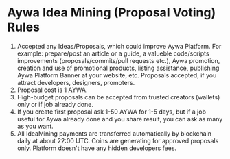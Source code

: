 # Aywa Idea Mining (Proposal Voting) Rules



1. Accepted any Ideas/Proposals, which could improve Aywa Platform. For example: prepare/post an article or a guide, a valueble code/scripts improvements (proposals/commits/pull requests etc.), Aywa promotion, creation and use of promotional products, listing assistance, publishing Aywa Platform Banner at your website, etc. Proposals accepted, if you attract developers, designers, promoters.
2. Proposal cost is 1 AYWA.
3. High-budget proposals can be accepted from trusted creators (wallets) only or if job already done.
4. If you create first proposal ask 1-50 AYWA for 1-5 days, but if a  job useful for Aywa already done and you share result, you can ask as many as you want.
5. All IdeaMining payments are transferred automatically by blockchain daily at about 22:00 UTC. Coins are generating for approved proposals only. Platform doesn't have any hidden developers fees.
